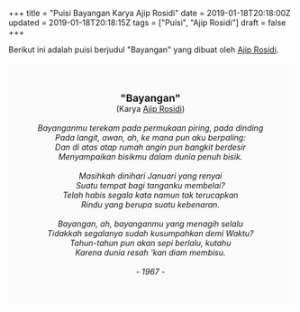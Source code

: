 +++
title = "Puisi Bayangan Karya Ajip Rosidi"
date = 2019-01-18T20:18:00Z
updated = 2019-01-18T20:18:15Z
tags = ["Puisi", "Ajip Rosidi"]
draft = false
+++

<div dir="ltr" style="text-align: left;" trbidi="on"><div style="text-align: justify;">Berikut ini adalah puisi berjudul "Bayangan" yang dibuat oleh <a href="https://id.wikipedia.org/wiki/Ajip_Rosidi" target="_blank">Ajip Rosidi</a>. </div><br /><div style="background: #FAFAFA; font-size: 14px; height: auto; margin: 0 auto; padding: 50px; text-align: center; width: auto;"><span style="font-size: 18px;"><b>"Bayangan"</b></span><br />(Karya <a href="https://www.sekata.web.id/tags/ajip-rosidi" target="_blank">Ajip Rosidi</a>) <br /><br /><i>Bayanganmu terekam pada permukaan piring, pada dinding<br />Pada langit, awan, ah, ke mana pun aku berpaling:<br />Dan di atas atap rumah angin pun bangkit berdesir<br />Menyampaikan bisikmu dalam dunia penuh bisik.<br /><br />Masihkah dinihari Januari yang renyai<br />Suatu tempat bagi tanganku membelai?<br />Telah habis segala kata namun tak terucapkan<br />Rindu yang berupa suatu kebenaran.<br /><br />Bayangan, ah, bayanganmu yang menagih selalu<br />Tidakkah segalanya sudah kusumpahkan demi Waktu?<br />Tahun-tahun pun akan sepi berlalu, kutahu<br />Karena dunia resah 'kan diam membisu.<br /><br />- 1967 -</i> </div></div>
